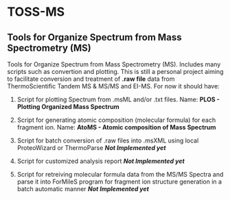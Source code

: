 # TOSS-MS
## Tools for Organize Spectrum from Mass Spectrometry (MS)

Tools for Organize Spectrum from Mass Spectrometry (MS). Includes many scripts such as convertion and plotting.
This is still a personal project aiming to facilitate conversion and treatment of **.raw file** data from ThermoScientific Tandem MS & MS/MS and EI-MS.
For now it should have:
1. Script for plotting Spectrum from .msML and/or .txt files. Name: **PLOS - Plotting Organized Mass Spectrum**
2. Script for generating atomic composition (molecular formula) for each fragment ion. Name: **AtoMS - Atomic composition of Mass Spectrum**
 
3. Script for batch conversion of .raw files into .msXML using local ProteoWizard or ThermoParse ***Not Implemented yet***
4. Script for customized analysis report ***Not Implemented yet***
5. Script for retreiving molecular formula data from the MS/MS Spectra and parse it into ForMileS program for fragment ion structure generation in a batch automatic manner ***Not Implemented yet***
